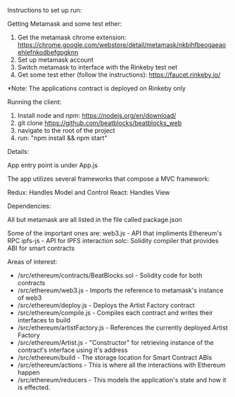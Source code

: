 Instructions to set up run:

Getting Metamask and some test ether:

1. Get the metamask chrome extension: https://chrome.google.com/webstore/detail/metamask/nkbihfbeogaeaoehlefnkodbefgpgknn
2. Set up metamask account
3. Switch metamask to interface with the Rinkeby test net
4. Get some test ether (follow the instructions): https://faucet.rinkeby.io/

*Note: The applications contract is deployed on Rinkeby only

Running the client:

1. Install node and npm: https://nodejs.org/en/download/
2. git clone https://github.com/beatblocks/beatblocks_web
3. navigate to the root of the project
4. run: "npm install && npm start"

Details:

App entry point is under App.js

The app utilizes several frameworks that compose a MVC framework:

Redux: Handles Model and Control
React: Handles View

Dependencies:

All but metamask are all listed in the file called package.json

Some of the important ones are:
    web3.js - API that impliments Ethereum's RPC
    ipfs-js - API for IPFS interaction
    solc: Solidity compiler that provides ABI for smart contracts
    
Areas of interest:

- /src/ethereum/contracts/BeatBlocks.sol - Solidity code for both contracts
- /src/ethereum/web3.js - Imports the reference to metamask's instance of web3
- /src/ethereum/deploy.js - Deploys the Artist Factory contract
- /src/ethereum/compile.js - Compiles each contract and writes their interfaces to build
- /src/ethereum/artistFactory.js - References the currently deployed Artist Factory
- /src/ethereum/Artist.js - "Constructor" for retrieving instance of the contract's interface using it's address
- /src/ethereum/build - The storage location for Smart Contract ABIs
- /src/ethereum/actions - This is where all the interactions with Ethereum happen
- /src/ethereum/reducers - This models the application's state and how it is effected.
